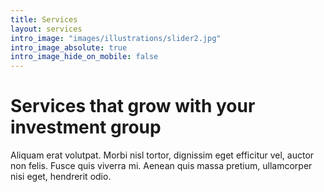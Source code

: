 ```yaml
---
title: Services
layout: services
intro_image: "images/illustrations/slider2.jpg"
intro_image_absolute: true
intro_image_hide_on_mobile: false
---
```


# Services that grow with your investment group

Aliquam erat volutpat. Morbi nisl tortor, dignissim eget efficitur vel, auctor non felis. Fusce quis viverra mi. Aenean quis massa pretium, ullamcorper nisi eget, hendrerit odio.
